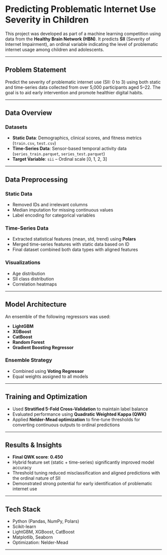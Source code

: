 # Predicting Problematic Internet Use Severity in Children

This project was developed as part of a machine learning competition using data from the **Healthy Brain Network (HBN)**. It predicts **SII** (Severity of Internet Impairment), an ordinal variable indicating the level of problematic internet usage among children and adolescents.

---

## Problem Statement

Predict the severity of problematic internet use (SII: 0 to 3) using both static and time-series data collected from over 5,000 participants aged 5–22. The goal is to aid early intervention and promote healthier digital habits.

---

## Data Overview

### Datasets
- **Static Data**: Demographics, clinical scores, and fitness metrics (`train.csv`, `test.csv`)
- **Time-Series Data**: Sensor-based temporal activity data (`series_train.parquet`, `series_test.parquet`)
- **Target Variable**: `sii` – Ordinal scale [0, 1, 2, 3]

---

## Data Preprocessing

### Static Data
- Removed IDs and irrelevant columns
- Median imputation for missing continuous values
- Label encoding for categorical variables

### Time-Series Data
- Extracted statistical features (mean, std, trend) using **Polars**
- Merged time-series features with static data based on ID
- Final dataset combined both data types with aligned features

### Visualizations
- Age distribution
- SII class distribution
- Correlation heatmaps

---

## Model Architecture

An ensemble of the following regressors was used:
- **LightGBM**
- **XGBoost**
- **CatBoost**
- **Random Forest**
- **Gradient Boosting Regressor**

### Ensemble Strategy
- Combined using **Voting Regressor**
- Equal weights assigned to all models

---

## Training and Optimization

- Used **Stratified 5-Fold Cross-Validation** to maintain label balance
- Evaluated performance using **Quadratic Weighted Kappa (QWK)**
- Applied **Nelder-Mead optimization** to fine-tune thresholds for converting continuous outputs to ordinal predictions

---

## Results & Insights

- **Final QWK score**: **0.450**  
- Hybrid feature set (static + time-series) significantly improved model accuracy  
- Threshold tuning reduced misclassification and aligned predictions with the ordinal nature of SII  
- Demonstrated strong potential for early identification of problematic internet use

---

## Tech Stack

- Python (Pandas, NumPy, Polars)
- Scikit-learn
- LightGBM, XGBoost, CatBoost
- Matplotlib, Seaborn
- Optimization: Nelder-Mead

---

